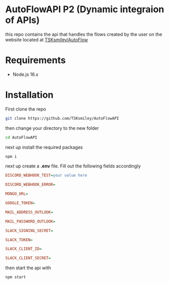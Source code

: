 # AutoFlowAPI P2 (Dynamic integraion of APIs)
this repo contains the api that handles the flows created by the user on the website located at [TSKsmiley/AutoFlow](https://github.com/TSKsmiley/AutoFlow)

# Requirements

 - Node.js 16.x

# Installation
First clone the repo 
```bash
git clone https://github.com/TSKsmiley/AutoFlowAPI
```
then change your directory to the new folder
```bash
cd AutoFlowAPI
```
next up install the required packages
```bash
npm i
```
 next up create a  **.env** file. Fill out the following fields accordingly
```ini
DISCORD_WEBHOOK_TEST=your value here

DISCORD_WEBHOOK_ERROR=

MONGO_URL=

GOOGLE_TOKEN=

MAIL_ADDRESS_OUTLOOK=

MAIL_PASSWORD_OUTLOOK=

SLACK_SIGNING_SECRET=

SLACK_TOKEN=

SLACK_CLIENT_ID=

SLACK_CLIENT_SECRET=
```

then start the api with
```bash
npm start
```

